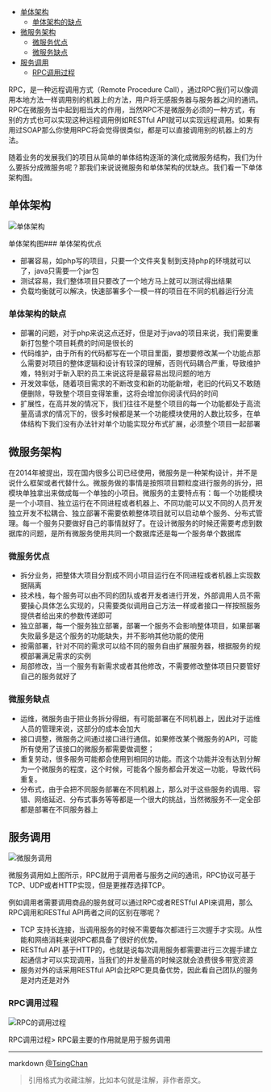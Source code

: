 
<!-- TOC -->

- [单体架构](#单体架构)
    - [单体架构的缺点](#单体架构的缺点)
- [微服务架构](#微服务架构)
    - [微服务优点](#微服务优点)
    - [微服务缺点](#微服务缺点)
- [服务调用](#服务调用)
    - [RPC调用过程](#rpc调用过程)

<!-- /TOC -->


RPC，是一种远程调用方式（Remote Procedure Call），通过RPC我们可以像调用本地方法一样调用别的机器上的方法，用户将无感服务器与服务器之间的通讯。RPC在微服务当中起到相当大的作用，当然RPC不是微服务必须的一种方式，有别的方式也可以实现这种远程调用例如RESTful API就可以实现远程调用。如果有用过SOAP那么你使用RPC将会觉得很类似，都是可以直接调用别的机器上的方法。

随着业务的发展我们的项目从简单的单体结构逐渐的演化成微服务结构，我们为什么要拆分成微服务呢？那我们来说说微服务和单体架构的优缺点。我们看一下单体架构图。

## 单体架构


![单体架构](https://raw.githubusercontent.com/swoft-cloud/swoft-doc/2.x/zh-CN/rpc-server/../image/rpc-server/1.png)

单体架构图### 单体架构优点

- 部署容易，如php写的项目，只要一个文件夹复制到支持php的环境就可以了，java只需要一个jar包
- 测试容易，我们整体项目只要改了一个地方马上就可以测试得出结果
- 负载均衡就可以解决，快速部署多个一模一样的项目在不同的机器运行分流

### 单体架构的缺点

- 部署的问题，对于php来说这点还好，但是对于java的项目来说，我们需要重新打包整个项目耗费的时间是很长的
- 代码维护，由于所有的代码都写在一个项目里面，要想要修改某一个功能点那么需要对项目的整体逻辑和设计有较深的理解，否则代码耦合严重，导致维护难，特别对于新入职的员工来说这将是最容易出现问题的地方
- 开发效率低，随着项目需求的不断改变和新的功能新增，老旧的代码又不敢随便删除，导致整个项目变得笨重，这将会增加你阅读代码的时间
- 扩展性，在高并发的情况下，我们往往不是整个项目的每一个功能都处于高流量高请求的情况下的，很多时候都是某一个功能模块使用的人数比较多，在单体结构下我们没有办法针对单个功能实现分布式扩展，必须整个项目一起部署

## 微服务架构


在2014年被提出，现在国内很多公司已经使用，微服务是一种架构设计，并不是说什么框架或者代替什么。微服务做的事情是按照项目颗粒度进行服务的拆分，把模块单独拿出来做成每一个单独的小项目。微服务的主要特点有：每一个功能模块是一个小项目、独立运行在不同进程或者机器上、不同功能可以又不同的人员开发独立开发不松耦合、独立部署不需要依赖整体项目就可以启动单个服务、分布式管理。每一个服务只要做好自己的事情就好了。在设计微服务的时候还需要考虑到数据库的问题，是所有微服务使用共同一个数据库还是每一个服务单个数据库

### 微服务优点

- 拆分业务，把整体大项目分割成不同小项目运行在不同进程或者机器上实现数据隔离
- 技术栈，每个服务可以由不同的团队或者开发者进行开发，外部调用人员不需要操心具体怎么实现的，只需要类似调用自己方法一样或者接口一样按照服务提供者给出来的参数传递即可
- 独立部署，每一个服务独立部署，部署一个服务不会影响整体项目，如果部署失败最多是这个服务的功能缺失，并不影响其他功能的使用
- 按需部署，针对不同的需求可以给不同的服务自由扩展服务器，根据服务的规模部署满足需求的实例
- 局部修改，当一个服务有新需求或者其他修改，不需要修改整体项目只要管好自己的服务就好了

### 微服务缺点

- 运维，微服务由于把业务拆分得细，有可能部署在不同机器上，因此对于运维人员的管理来说，这部分的成本会加大
- 接口调整，微服务之间通过接口进行通信。如果修改某个微服务的API，可能所有使用了该接口的微服务都需要做调整；
- 重复劳动，很多服务可能都会使用到相同的功能。而这个功能并没有达到分解为一个微服务的程度，这个时候，可能各个服务都会开发这一功能，导致代码重复。
- 分布式，由于会把不同服务部署在不同机器上，那么对于这些服务的调用、容错、网络延迟、分布式事务等等都是一个很大的挑战，当然微服务不一定全部都是部署在不同服务器上

## 服务调用


![微服务调用](https://raw.githubusercontent.com/swoft-cloud/swoft-doc/2.x/zh-CN/rpc-server/../image/rpc-server/2.png)

微服务调用如上图所示，RPC就用于调用者与服务之间的通讯，RPC协议可基于TCP、UDP或者HTTP实现，但是更推荐选择TCP。

例如调用者需要调用商品的服务就可以通过RPC或者RESTful API来调用，那么RPC调用和RESTful API两者之间的区别在哪呢？

- TCP 支持长连接，当调用服务的时候不需要每次都进行三次握手才实现。从性能和网络消耗来说RPC都具备了很好的优势。
- RESTful API 基于HTTP的，也就是说每次调用服务都需要进行三次握手建立起通信才可以实现调用，当我们的并发量高的时候这就会浪费很多带宽资源
- 服务对外的话采用RESTful API会比RPC更具备优势，因此看自己团队的服务是对内还是对外

### RPC调用过程

![RPC的调用过程](https://raw.githubusercontent.com/swoft-cloud/swoft-doc/2.x/zh-CN/rpc-server/../image/rpc-server/3.png)

RPC调用过程> RPC最主要的作用就是用于服务调用


----

markdown [@TsingChan](http://www.9ong.com/) 

> 引用格式为收藏注解，比如本句就是注解，非作者原文。
